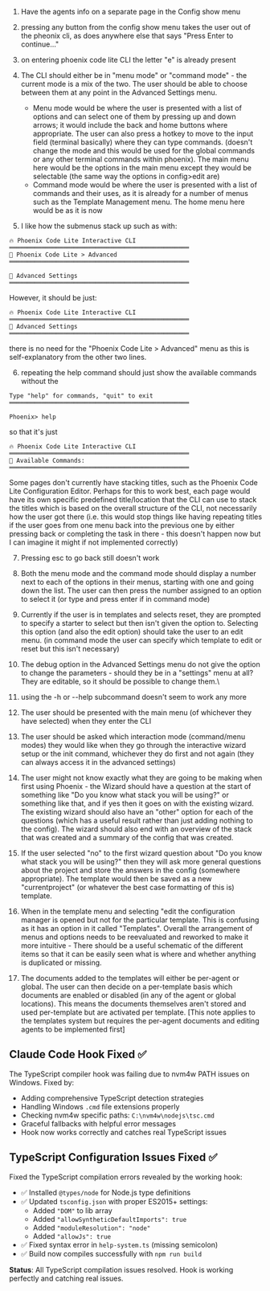 1. Have the agents info on a separate page in the Config show menu

2. pressing any button from the config show menu takes the user out of the pheonix cli, as does anywhere else that says "Press Enter to continue..."

3. on entering phoenix code lite CLI the letter "e" is already present

4. The CLI should either be in "menu mode" or "command mode" - the current mode is a mix of the two. The user should be able to choose between them at any point in the Advanced Settings menu.
    - Menu mode would be where the user is presented with a list of options and can select one of them by pressing up and down arrows; it would include the back and home buttons where appropriate. The user can also press a hotkey to move to the input field (terminal basically) where they can type commands. (doesn't change the mode and this would be used for the global commands or any other terminal commands within phoenix). The main menu here would be the options in the main menu except they would be selectable (the same way the options in config>edit are)
    - Command mode would be where the user is presented with a list of commands and their uses, as it is already for a number of menus such as the Template Management menu. The home menu here would be as it is now

5. I like how the submenus stack up such as with:
```
🔥 Phoenix Code Lite Interactive CLI
══════════════════════════════════════════════════
📍 Phoenix Code Lite > Advanced
══════════════════════════════════════════════════

🔧 Advanced Settings
══════════════════════════════════════════════════
```
However, it should be just:
```
🔥 Phoenix Code Lite Interactive CLI
══════════════════════════════════════════════════
🔧 Advanced Settings
══════════════════════════════════════════════════
```
there is no need for the "Phoenix Code Lite > Advanced" menu as this is self-explanatory from the other two lines.

6. repeating the help command should just show the available commands without the 
```
Type "help" for commands, "quit" to exit
══════════════════════════════════════════════════

Phoenix> help
```
so that it's just
```
🔥 Phoenix Code Lite Interactive CLI
══════════════════════════════════════════════════
📖 Available Commands:
══════════════════════════════════════════════════
```
Some pages don't currently have stacking titles, such as the Phoenix Code Lite Configuration Editor.
Perhaps for this to work best, each page would have its own specific predefined title/location that the CLI can use to stack the titles which is based on the overall structure of the CLI, not necessarily how the user got there (i.e. this would stop things like having repeating titles if the user goes from one menu back into the previous one by either pressing back or completing the task in there - this doesn't happen now but I can imagine it might if not implemented correctly)

7. Pressing esc to go back still doesn't work

8. Both the menu mode and the command mode should display a number next to each of the options in their menus, starting with one and going down the list. The user can then press the number assigned to an option to select it (or type and press enter if in command mode)

9. Currently if the user is in templates and selects reset, they are prompted to specify a starter to select but then isn't given the option to. Selecting this option (and also the edit option) should take the user to an edit menu. (in command mode the user can specify which template to edit or reset but this isn't necessary)

10. The debug option in the Advanced Settings menu do not give the option to change the parameters - should they be in a "settings" menu at all? They are editable, so it should be possible to change them.\

11. using the -h or --help subcommand doesn't seem to work any more

12. The user should be presented with the main menu (of whichever they have selected) when they enter the CLI

13. The user should be asked which interaction mode (command/menu modes) they would like when they go through the interactive wizard setup or the init command, whichever they do first and not again (they can always access it in the advanced settings)

14. The user might not know exactly what they are going to be making when first using Phoenix - the Wizard should have a question at the start of something like "Do you know what stack you will be using?" or something like that, and if yes then it goes on with the existing wizard. The existing wizard should also have an "other" option for each of the questions (which has a useful result rather than just adding nothing to the config). The wizard should also end with an overview of the stack that was created and a summary of the config that was created.

15. If the user selected "no" to the first wizard question about "Do you know what stack you will be using?" then they will ask more general questions about the project and store the answers in the config (somewhere appropriate). The template would then be saved as a new "currentproject" (or whatever the best case formatting of this is) template.

16. When in the template menu and selecting "edit <tempplate name> the configuration manager is opened but not for the particular template. This is confusing as it has an option in it called "Templates". Overall the arrangement of menus and options needs to be reevaluated and reworked to make it more intuitive - There should be a useful schematic of the different items so that it can be easily seen what is where and whether anything is duplicated or missing.

17. The documents added to the templates will either be per-agent or global. The user can then decide on a per-template basis which documents are enabled or disabled (in any of the agent or global locations). This means the documents themselves aren't stored and used per-template but are activated per template. [This note applies to the templates system but requires the per-agent documents and editing agents to be implemented first]

## Claude Code Hook Fixed ✅
The TypeScript compiler hook was failing due to nvm4w PATH issues on Windows. Fixed by:
- Adding comprehensive TypeScript detection strategies 
- Handling Windows `.cmd` file extensions properly
- Checking nvm4w specific paths: `C:\nvm4w\nodejs\tsc.cmd`
- Graceful fallbacks with helpful error messages
- Hook now works correctly and catches real TypeScript issues

## TypeScript Configuration Issues Fixed ✅
Fixed the TypeScript compilation errors revealed by the working hook:
- ✅ Installed `@types/node` for Node.js type definitions
- ✅ Updated `tsconfig.json` with proper ES2015+ settings:
  - Added `"DOM"` to lib array
  - Added `"allowSyntheticDefaultImports": true`
  - Added `"moduleResolution": "node"`
  - Added `"allowJs": true`
- ✅ Fixed syntax error in `help-system.ts` (missing semicolon)
- ✅ Build now compiles successfully with `npm run build`

**Status**: All TypeScript compilation issues resolved. Hook is working perfectly and catching real issues.

